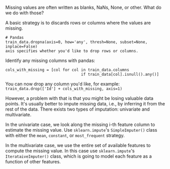 Missing values are often written as blanks, NaNs, None, or other. What do we do with those?

A basic strategy is to discards rows or columns where the values are missing. 
```
# Pandas
train_data.dropna(axis=0, how='any', thresh=None, subset=None, inplace=False)
axis specifies whether you'd like to drop rows or columns. 
```

Identify any missing columns with pandas:
```
cols_with_missing = [col for col in train_data.columns 
                                 if train_data[col].isnull().any()] 
```
You can now drop any column you'd like, for example:  `train_data.drop(['Id'] + cols_with_missing, axis=1)`

However, a problem with that is that you might be losing valuable data points. It's usually better to impute missing data, i.e., by inferring it from the rest of the data. There exists two types of imputation: univariate and multivariate. 

In the univariate case, we look along the missing i-th feature column to estimate the missing value. Use `sklearn.impute`'s `SimpleImputer()` class with either the `mean`, `constant`, or `most_frequent` strategy. 

In the multivariate case, we use the entire set of available features to compute the missing value. In this case use `sklearn.impute`'s `IterataiveImputer()` class, which is going to model each feature as a function of other features. 